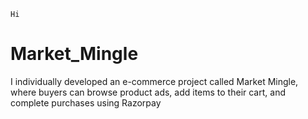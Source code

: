 `Hi`
# Market_Mingle
I individually developed an e-commerce project called Market Mingle, where buyers can browse product ads, add items to their cart, and complete purchases using Razorpay
